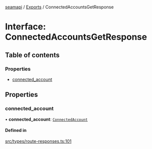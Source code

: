 [seamapi](../README.md) / [Exports](../modules.md) / ConnectedAccountsGetResponse

# Interface: ConnectedAccountsGetResponse

## Table of contents

### Properties

- [connected\_account](ConnectedAccountsGetResponse.md#connected_account)

## Properties

### connected\_account

• **connected\_account**: [`ConnectedAccount`](ConnectedAccount.md)

#### Defined in

[src/types/route-responses.ts:101](https://github.com/seamapi/javascript/blob/main/src/types/route-responses.ts#L101)
